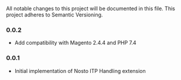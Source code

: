 All notable changes to this project will be documented in this file. This project adheres to Semantic Versioning.

### 0.0.2
* Add compatibility with Magento 2.4.4 and PHP 7.4

### 0.0.1
* Initial implementation of Nosto ITP Handling extension
